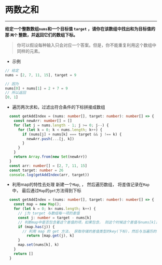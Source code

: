 # 两数之和

---

**给定一个整数数组`nums`和一个目标值 `target` ，请你在该数组中找出和为目标值的那 `两个` 整数，并返回它们的数组下标。**

> 你可以假设每种输入只会对应一个答案。但是，你不能重复利用这个数组中同样的元素。

- 示例

```javascript
// 给定 
nums = [2, 7, 11, 15], target = 9

// 因为 
nums[0] + nums[1] = 2 + 7 = 9
// 所以返回 
[0, 1]
```

- 遍历两次求和，过滤出符合条件的下标拼接成数组

```typescript
  const getAddIndex = (nums: number[], target: number): number[] => {
    const newArr: number[] = []
    for (let j = nums.length - 1; j >= 0; j--) {
      for (let k = 0; k < nums.length; k++) {
        if (nums[j] + nums[k] === target && j !== k) {
          newArr.push(...[j, k])
        }
      }
    }
    return Array.from(new Set(newArr))
  }
  const arr: number[] = [2, 7, 11, 15]
  const target: number = 26
  console.log(getAddIndex(arr, target))
```

- 利用map的特性去处理
  新建一个`Map`, ， 然后遍历数组， 将差值记录在`Map`中， 最后通过`Map`的`get`方法得到下标

```typescript
  const getAddIndex = (nums: number[], target: number): number[] => {
    const map = new Map();
    for (let k = 0; k< nums.length; k++) {
      // j为 target 与数组每一项的差值 
      const j: number = target - nums[k]
      // 判断map中是否包含着这个差值的项，如果包含， 则这个时候这个差值与nums[k]之和等于target
      if (map.has(j)) {
        // 利用 map 的 get 方法， 获取存储的差值类型的key(下标)，然后与当遍历的次数k一起返回
          return [map.get(j), k]
      }
      map.set(nums[k], k)
    }
    return []
  }

```
